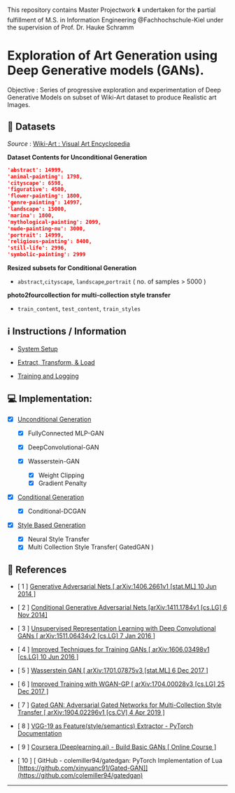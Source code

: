 This repository contains Master Projectwork :arrow_down: undertaken for the partial fulfillment of M.S. in Information Engineering @Fachhochschule-Kiel under the supervision of  Prof. Dr. Hauke Schramm

# Exploration of Art Generation using Deep Generative models (GANs).

Objective : Series of progressive exploration and experimentation of Deep Generative Models on subset of Wiki-Art dataset to produce Realistic art Images. 

## :art: Datasets

*Source* : [Wiki-Art : Visual Art Encyclopedia](https://www.wikiart.org/)

**Dataset Contents for Unconditional Generation**

```json
'abstract': 14999,
'animal-painting': 1798,
'cityscape': 6598,
'figurative': 4500,
'flower-painting': 1800,
'genre-painting': 14997,
'landscape': 15000,
'marina': 1800,
'mythological-painting': 2099,
'nude-painting-nu': 3000,
'portrait': 14999,
'religious-painting': 8400,
'still-life': 2996,
'symbolic-painting': 2999
```

**Resized subsets for Conditional Generation**

- `abstract`,`cityscape`, `landscape`,`portrait` ( no. of samples > 5000 )

**photo2fourcollection for multi-collection style transfer**

- `train_content`, `test_content`, `train_styles`

## :information_source: Instructions / Information

- [System Setup]()

- [Extract, Transform, & Load]()

- [Training and Logging]()

## :computer: Implementation:

- [x] [Unconditional Generation](https://github.com/Mnpr/Art-Generation-GANs/tree/main/src/unconditional_generation)
  
  - [x] FullyConnected MLP-GAN
  
  - [x] DeepConvolutional-GAN
  
  - [x] Wasserstein-GAN
    
    - [x] Weight Clipping
    - [x] Gradient Penalty

- [x] [Conditional Generation](https://github.com/Mnpr/Art-Generation-GANs/tree/main/src/conditional_generation/)
  
  - [x] Conditional-DCGAN

- [x] [Style Based Generation](https://github.com/Mnpr/Art-Generation-GANs/tree/main/src/style_based_generation)
  
  - [x] Neural Style Transfer
  - [x] Multi Collection Style Transfer( GatedGAN )

## :bookmark_tabs: References

- [ 1 ] [ Generative Adversarial Nets [ arXiv:1406.2661v1  [stat.ML]  10 Jun 2014 ]](https://papers.nips.cc/paper/2014/file/5ca3e9b122f61f8f06494c97b1afccf3-Paper.pdf)

- [ 2 ] [ Conditional Generative Adversarial Nets [arXiv:1411.1784v1  [cs.LG]  6 Nov 2014]](https://arxiv.org/pdf/1411.1784.pdf)

- [ 3 ] [ Unsupervised Representation Learning with Deep Convolutional GANs [ arXiv:1511.06434v2  [cs.LG]  7 Jan 2016 ]](https://arxiv.org/pdf/1511.06434.pdf)


- [ 4 ] [ Improved Techniques for Training GANs [ arXiv:1606.03498v1  [cs.LG]  10 Jun 2016 ]](https://papers.nips.cc/paper/2016/file/8a3363abe792db2d8761d6403605aeb7-Paper.pdf)


- [ 5 ] [ Wasserstein GAN [ arXiv:1701.07875v3  [stat.ML]  6 Dec 2017 ]](https://arxiv.org/pdf/1701.07875.pdf)


- [ 6 ] [ Improved Training with WGAN-GP [ arXiv:1704.00028v3  [cs.LG]  25 Dec 2017 ]](https://arxiv.org/pdf/1704.00028.pdf)


- [ 7 ] [ Gated GAN: Adversarial Gated Networks for Multi-Collection Style Transfer [ arXiv:1904.02296v1  [cs.CV]  4 Apr 2019 ]](https://arxiv.org/pdf/1904.02296.pdf)


- [ 8 ] [ VGG-19 as Feature(style/semantics) Extractor - PyTorch Documentation ](https://pytorch.org/hub/pytorch_vision_vgg/)


- [ 9 ] [ Coursera (Deeplearning.ai) - Build Basic GANs [ Online Course ] ](https://www.coursera.org/learn/build-basic-generative-adversarial-networks-gans/)


- [ 10 ] [ GitHub - colemiller94/gatedgan: PyTorch Implementation of Lua [https://github.com/xinyuanc91/Gated-GAN]](https://github.com/colemiller94/gatedgan)



***
